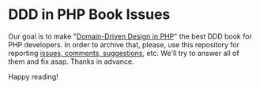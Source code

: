 # DDD in PHP Book Issues

Our goal is to make "[Domain-Driven Design in PHP](https://leanpub.com/ddd-in-php)" the best DDD book for PHP developers. In order to archive that, please, use this repository for reporting [issues, comments, suggestions](https://github.com/dddinphp/ddd-in-php-book-issues/issues), etc. We'll try to answer all of them and fix asap. Thanks in advance.

Happy reading!
